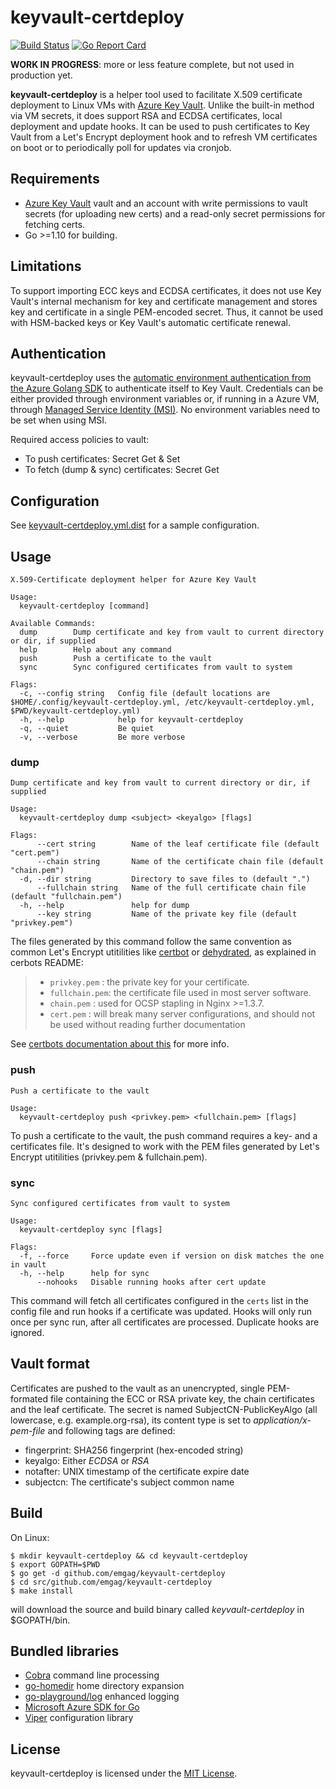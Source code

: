 # keyvault-certdeploy

[![Build Status](https://travis-ci.org/emgag/keyvault-certdeploy.svg?branch=master)](https://travis-ci.org/emgag/keyvault-certdeploy)
[![Go Report Card](https://goreportcard.com/badge/github.com/emgag/keyvault-certdeploy)](https://goreportcard.com/report/github.com/emgag/keyvault-certdeploy)

**WORK IN PROGRESS**: more or less feature complete, but not used in production yet.

**keyvault-certdeploy** is a helper tool used to facilitate X.509 certificate deployment to Linux VMs with [Azure Key Vault](https://azure.microsoft.com/en-us/services/key-vault/). Unlike the built-in method via VM secrets, it does support RSA and ECDSA certificates, local deployment and update hooks. It can be used to push certificates to Key Vault from a Let's Encrypt deployment hook and to refresh VM certificates on boot or to periodically poll for updates via cronjob. 

## Requirements

* [Azure Key Vault](https://azure.microsoft.com/en-us/services/key-vault) vault and an account with write permissions to vault secrets (for uploading new certs) and a read-only secret permissions for fetching certs. 
* Go >=1.10 for building.  

## Limitations

To support importing ECC keys and ECDSA certificates, it does not use Key Vault's internal mechanism for key and certificate management and stores key and certificate in a single PEM-encoded secret. Thus, it cannot be used with HSM-backed keys or Key Vault's automatic certificate renewal.

## Authentication

keyvault-certdeploy uses the [automatic environment authentication from the Azure Golang SDK](https://docs.microsoft.com/en-us/go/azure/azure-sdk-go-authorization#use-environment-based-authentication) to authenticate itself to Key Vault. Credentials can be either provided through environment variables or, if running in a Azure VM, through [Managed Service Identity (MSI)](https://docs.microsoft.com/en-us/azure/active-directory/managed-service-identity/overview). No environment variables need to be set when using MSI.

Required access policies to vault:
* To push certificates: Secret Get & Set
* To fetch (dump & sync) certificates: Secret Get

## Configuration

See [keyvault-certdeploy.yml.dist](keyvault-certdeploy.yml.dist) for a sample configuration. 

## Usage

```
X.509-Certificate deployment helper for Azure Key Vault

Usage:
  keyvault-certdeploy [command]

Available Commands:
  dump        Dump certificate and key from vault to current directory or dir, if supplied
  help        Help about any command
  push        Push a certificate to the vault
  sync        Sync configured certificates from vault to system

Flags:
  -c, --config string   Config file (default locations are $HOME/.config/keyvault-certdeploy.yml, /etc/keyvault-certdeploy.yml, $PWD/keyvault-certdeploy.yml)
  -h, --help            help for keyvault-certdeploy
  -q, --quiet           Be quiet
  -v, --verbose         Be more verbose
```

### dump

```
Dump certificate and key from vault to current directory or dir, if supplied

Usage:
  keyvault-certdeploy dump <subject> <keyalgo> [flags]

Flags:
      --cert string        Name of the leaf certificate file (default "cert.pem")
      --chain string       Name of the certificate chain file (default "chain.pem")
  -d, --dir string         Directory to save files to (default ".")
      --fullchain string   Name of the full certificate chain file (default "fullchain.pem")
  -h, --help               help for dump
      --key string         Name of the private key file (default "privkey.pem")
```

The files generated by this command follow the same convention as common Let's Encrypt utitilities like [certbot](https://github.com/certbot/certbot) or [dehydrated](https://github.com/lukas2511/dehydrated), as explained in cerbots README:

> * `privkey.pem`  : the private key for your certificate.
> * `fullchain.pem`: the certificate file used in most server software.
> * `chain.pem`    : used for OCSP stapling in Nginx >=1.3.7.
> * `cert.pem`     : will break many server configurations, and should not be used
                 without reading further documentation 

See [certbots documentation about this](https://certbot.eff.org/docs/using.html#where-are-my-certificates) for more info.


### push

```
Push a certificate to the vault

Usage:
  keyvault-certdeploy push <privkey.pem> <fullchain.pem> [flags]
```

To push a certificate to the vault, the push command requires a key- and a certificates file. It's designed to work with the PEM files generated by Let's Encrypt utitilities (privkey.pem & fullchain.pem).

### sync

```
Sync configured certificates from vault to system

Usage:
  keyvault-certdeploy sync [flags]

Flags:
  -f, --force     Force update even if version on disk matches the one in vault
  -h, --help      help for sync
      --nohooks   Disable running hooks after cert update
```

This command will fetch all certificates configured in the `certs` list in the config file and run hooks if a certificate was updated. Hooks will only run once per sync run, after all certificates are processed. Duplicate hooks are ignored.

## Vault format

Certificates are pushed to the vault as an unencrypted, single PEM-formated file containing the ECC or RSA private key, the chain certificates and the leaf certificate. The secret is named SubjectCN-PublicKeyAlgo (all lowercase, e.g. example.org-rsa), its content type is set to _application/x-pem-file_ and following tags are defined:

* fingerprint: SHA256 fingerprint (hex-encoded string)
* keyalgo: Either _ECDSA_ or _RSA_
* notafter: UNIX timestamp of the certificate expire date
* subjectcn: The certificate's subject common name


## Build

On Linux:

```
$ mkdir keyvault-certdeploy && cd keyvault-certdeploy
$ export GOPATH=$PWD
$ go get -d github.com/emgag/keyvault-certdeploy
$ cd src/github.com/emgag/keyvault-certdeploy
$ make install
```

will download the source and build binary called _keyvault-certdeploy_ in $GOPATH/bin.

## Bundled libraries

* [Cobra](https://github.com/spf13/cobra) command line processing 
* [go-homedir](https://github.com/mitchellh/go-homedir) home directory expansion 
* [go-playground/log](https://github.com/go-playground/log) enhanced logging
* [Microsoft Azure SDK for Go](https://github.com/Azure/azure-sdk-for-go)
* [Viper](https://github.com/spf13/viper) configuration library

## License

keyvault-certdeploy is licensed under the [MIT License](http://opensource.org/licenses/MIT).